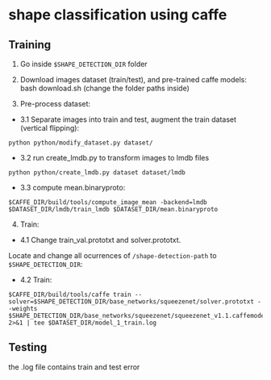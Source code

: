 # shape classification using caffe

## Training 
1. Go inside ```$SHAPE_DETECTION_DIR``` folder

2. Download images dataset (train/test), and pre-trained caffe models: bash download.sh (change the folder paths inside)

3. Pre-process dataset:

  - 3.1 Separate images into train and test, augment the train dataset (vertical flipping): 
  
```
python python/modify_dataset.py dataset/
```
  
  - 3.2 run create_lmdb.py to transform images to lmdb files
  ```
  python python/create_lmdb.py dataset dataset/lmdb
  ```

  - 3.3 compute mean.binaryproto: 
  ```
  $CAFFE_DIR/build/tools/compute_image_mean -backend=lmdb $DATASET_DIR/lmdb/train_lmdb $DATASET_DIR/mean.binaryproto
  ```
4. Train: 

  - 4.1 Change train_val.prototxt and solver.prototxt. 
  
  Locate and change all ocurrences of ```/shape-detection-path``` to ```$SHAPE_DETECTION_DIR```:
  
  - 4.2 Train:
```
$CAFFE_DIR/build/tools/caffe train --solver=$SHAPE_DETECTION_DIR/base_networks/squeezenet/solver.prototxt --weights $SHAPE_DETECTION_DIR/base_networks/squeezenet/squeezenet_v1.1.caffemodel 2>&1 | tee $DATASET_DIR/model_1_train.log
```
## Testing
the .log file contains train and test error 


